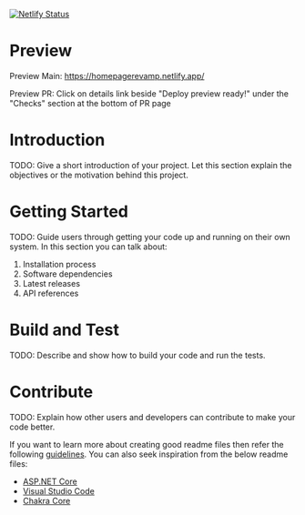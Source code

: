 [![Netlify Status](https://api.netlify.com/api/v1/badges/1a2f7126-6817-47ae-9023-2aac1b7d3615/deploy-status)](https://app.netlify.com/sites/homepagerevamp/deploys)

# Preview
Preview Main: https://homepagerevamp.netlify.app/

Preview PR: Click on details link beside "Deploy preview ready!" under the "Checks" section at the bottom of PR page

# Introduction 
TODO: Give a short introduction of your project. Let this section explain the objectives or the motivation behind this project. 

# Getting Started
TODO: Guide users through getting your code up and running on their own system. In this section you can talk about:
1.	Installation process
2.	Software dependencies
3.	Latest releases
4.	API references

# Build and Test
TODO: Describe and show how to build your code and run the tests. 

# Contribute
TODO: Explain how other users and developers can contribute to make your code better. 

If you want to learn more about creating good readme files then refer the following [guidelines](https://docs.microsoft.com/en-us/azure/devops/repos/git/create-a-readme?view=azure-devops). You can also seek inspiration from the below readme files:
- [ASP.NET Core](https://github.com/aspnet/Home)
- [Visual Studio Code](https://github.com/Microsoft/vscode)
- [Chakra Core](https://github.com/Microsoft/ChakraCore)
